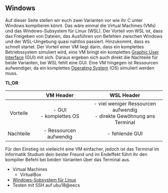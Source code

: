 ﻿## Windows

Auf dieser Seite stellen wir euch zwei Varianten vor wie ihr C unter Windows kompilieren könnt.
Das wäre einmal die Virtual Machines (VMs) und das Windows-Subsystem für Linux (WSL).
Der Vorteil von WSL ist, dass das Freigeben von Dateien, das Ausführen von Befehlen zwischen Windows und der WSL-Umgebung
quasi nahtlos passiert. Hinzukommt, dass es schnell startet.
Der Vorteil einer VM liegt darin, dass ein komplettes Betriebssystem simuliert wird, eine VM bringt ein komplettes 
[Graphic User Interface](https://de.wikipedia.org/wiki/Grafische_Benutzeroberfl%C3%A4che) (GUI) mit sich. 
Daraus ergeben sich auch direkt die Nachteile für beide Varianten, bei WSL fehlt eine GUI. Eine VM hingegen ist Ressourcen aufwendiger, 
da ein komplettes [Operating System](https://de.wikipedia.org/wiki/Betriebssystem) (OS) simuliert werden muss.

**TL;DR**


|           |            VM Header     |                                   WSL Header                            |
|:---------:|:------------------------:|:-----------------------------------------------------------------------:|
|  Vorteile | - GUI<br>- komplettes OS | - viel weniger Ressourcen aufwendig<br>- direkte Gewöhnung ans Terminal |  
| Nachteile | - Ressourcen aufwendig   | - fehlende GUI                                                          |  


Für den Einstieg ist vielleicht eine VM einfacher, jedoch ist das Terminal im Informatik Studium dein bester Freund und im 
Endeffekt führt ihr den kompilier Befehl bei beiden Varianten über das Terminal aus. 
* Virtual Machines
  * VirtualBox
* [Windows-Subsystem für Linux](wsl.md)
* Testen mit SSH auf ubu18@eecs
